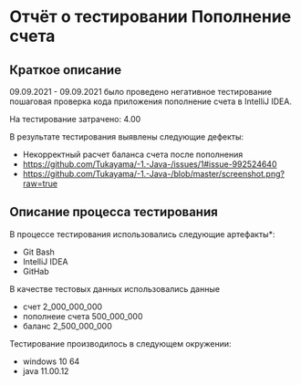 # Отчёт о тестировании Пополнение счета

## Краткое описание

09.09.2021 - 09.09.2021 было проведено негативное тестирование пошаговая проверка кода приложения пополнение счета в
IntelliJ IDEA.

На тестирование затрачено: 4.00

В результате тестирования выявлены следующие дефекты:

* Некорректный расчет баланса счета после пополнения
* https://github.com/Tukayama/-1.-Java-/issues/1#issue-992524640
* https://github.com/Tukayama/-1.-Java-/blob/master/screenshot.png?raw=true

## Описание процесса тестирования

В процессе тестирования использовались следующие артефакты*:

* Git Bash
* IntelliJ IDEA
* GitHab

В качестве тестовых данных использовались данные

* счет 2_000_000_000
* пополнеие счета 500_000_000
* баланс 2_500_000_000

Тестирование производилось в следующем окружении:

* windows 10 64
* java 11.00.12
